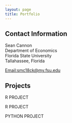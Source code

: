 ```yaml
---
layout: page
title: Portfolio
---
```


## Contact Information 

Sean Cannon<br/>
Department of Economics<br/>
Florida State University <br/>
Tallahassee, Florida<br/>

[Email:smc18ck@my.fsu.edu](mailto:smc18ck@my.fsu.edu)

##  Projects

R PROJECT

R PROJECT

PYTHON PROJECT
